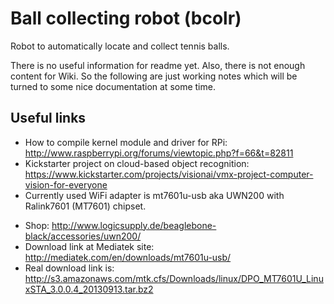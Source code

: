 Ball collecting robot (bcolr)
===

Robot to automatically locate and collect tennis balls.

There is no useful information for readme yet. Also, there is not enough content for Wiki. So the following are just working notes which will be turned to some nice documentation at some time.

Useful links
--
* How to compile kernel module and driver for RPi: http://www.raspberrypi.org/forums/viewtopic.php?f=66&t=82811
* Kickstarter project on cloud-based object recognition: https://www.kickstarter.com/projects/visionai/vmx-project-computer-vision-for-everyone
* Currently used WiFi adapter is mt7601u-usb aka UWN200 with Ralink7601 (MT7601) chipset. 
 - Shop: http://www.logicsupply.de/beaglebone-black/accessories/uwn200/ 
 - Download link at Mediatek site: http://mediatek.com/en/downloads/mt7601u-usb/ 
 - Real download link is: http://s3.amazonaws.com/mtk.cfs/Downloads/linux/DPO_MT7601U_LinuxSTA_3.0.0.4_20130913.tar.bz2
